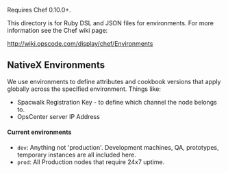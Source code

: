 Requires Chef 0.10.0+.

This directory is for Ruby DSL and JSON files for environments. For more information see the Chef wiki page:

http://wiki.opscode.com/display/chef/Environments

NativeX Environments
--------------------
We use environments to define attributes and cookbook versions that apply globally across the specified environment. Things like:

- Spacwalk Registration Key - to define which channel the node belongs to.
- OpsCenter server IP Address 

#### Current environments
- `dev`: Anything not 'production'. Development machines, QA, prototypes, temporary instances are all included here.
- `prod`: All Production nodes that require 24x7 uptime.
